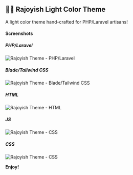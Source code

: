 ## 🎨💅 Rajoyish Light Color Theme

A light color theme hand-crafted for PHP/Laravel artisans!

#### Screenshots

##### PHP/Laravel

![Rajoyish Theme - PHP/Laravel](https://i.ibb.co/fSmZCyF/rajoyish-vscode-theme-v4-LARAVEL-PHP.png)

##### Blade/Tailwind CSS

![Rajoyish Theme - Blade/Tailwind CSS](https://i.ibb.co/SPkwKz7/rajoyish-vscode-theme-v4-BLADE.png)

##### HTML

![Rajoyish Theme - HTML](https://i.ibb.co/P9Z83WV/rajoyish-vscode-theme-v4-HTML.png)

##### JS

![Rajoyish Theme - CSS](https://i.ibb.co/cgRhPVT/rajoyish-vscode-theme-v4-JS.png)

##### CSS

![Rajoyish Theme - CSS](https://i.ibb.co/V2dJ5Mk/rajoyish-vscode-theme-v4-CSS.png)

**Enjoy!**
